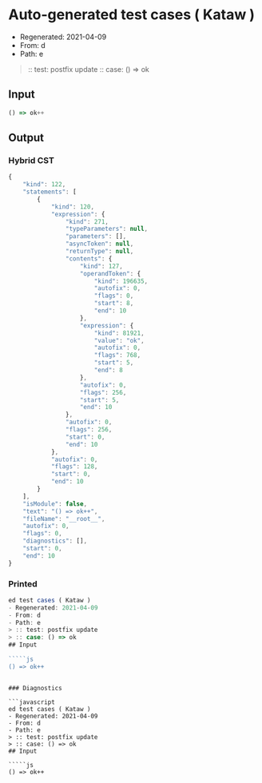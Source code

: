 # Auto-generated test cases ( Kataw )
- Regenerated: 2021-04-09
- From: d
- Path: e
> :: test: postfix update
> :: case: () => ok
## Input

`````js
() => ok++
`````

## Output

### Hybrid CST

```javascript
{
    "kind": 122,
    "statements": [
        {
            "kind": 120,
            "expression": {
                "kind": 271,
                "typeParameters": null,
                "parameters": [],
                "asyncToken": null,
                "returnType": null,
                "contents": {
                    "kind": 127,
                    "operandToken": {
                        "kind": 196635,
                        "autofix": 0,
                        "flags": 0,
                        "start": 8,
                        "end": 10
                    },
                    "expression": {
                        "kind": 81921,
                        "value": "ok",
                        "autofix": 0,
                        "flags": 768,
                        "start": 5,
                        "end": 8
                    },
                    "autofix": 0,
                    "flags": 256,
                    "start": 5,
                    "end": 10
                },
                "autofix": 0,
                "flags": 256,
                "start": 0,
                "end": 10
            },
            "autofix": 0,
            "flags": 128,
            "start": 0,
            "end": 10
        }
    ],
    "isModule": false,
    "text": "() => ok++",
    "fileName": "__root__",
    "autofix": 0,
    "flags": 0,
    "diagnostics": [],
    "start": 0,
    "end": 10
}
```

### Printed

```javascript
ed test cases ( Kataw )
- Regenerated: 2021-04-09
- From: d
- Path: e
> :: test: postfix update
> :: case: () => ok
## Input

`````js
() => ok++
`````
```

### Diagnostics

```javascript
ed test cases ( Kataw )
- Regenerated: 2021-04-09
- From: d
- Path: e
> :: test: postfix update
> :: case: () => ok
## Input

`````js
() => ok++
`````
```

